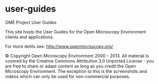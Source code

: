 user-guides
===========

OME Project User Guides

This site hosts the User Guides for the Open Microscopy Environment clients and applications.

For more detils see: http://www.openmicroscopy.org/

© Copyright Open Microscopy Environment 2000 - 2013.
All material is covered by the Creative Commons Attribution 3.0 Unported License - you are free to share or adapt content as long as you credit the Open Microscopy Environment. The exception to this is the screenshots and videos which can only be used for non-commercial purposes.

